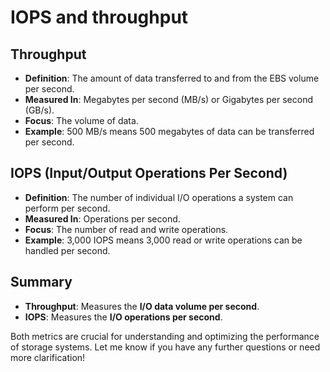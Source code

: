 # **IOPS** and **throughput**

## **Throughput**

- **Definition**: The amount of data transferred to and from the EBS volume per second.
- **Measured In**: Megabytes per second (MB/s) or Gigabytes per second (GB/s).
- **Focus**: The volume of data.
- **Example**: 500 MB/s means 500 megabytes of data can be transferred per second.

## **IOPS (Input/Output Operations Per Second)**

- **Definition**: The number of individual I/O operations a system can perform per second.
- **Measured In**: Operations per second.
- **Focus**: The number of read and write operations.
- **Example**: 3,000 IOPS means 3,000 read or write operations can be handled per second.

## Summary

- **Throughput**: Measures the **I/O data volume per second**.
- **IOPS**: Measures the **I/O operations per second**.

Both metrics are crucial for understanding and optimizing the performance of storage systems. Let me know if you have any further questions or need more clarification!
